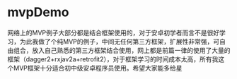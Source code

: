 # mvpDemo
网络上的MVP例子大部分都是结合框架使用的，对于安卓初学者而言不是很好学习，为此我做了个纯MVP的例子，中间无任何第三方框架，扩展性非常强，可自由组合，放入自己熟悉的第三方框架结合使用，网上都是前篇一律的使用了大量的框架（dagger2+rxjav2a+retrofit2），对于框架学习的时间成本太高，所有我这个MVP框架十分适合初中级安卓程序员使用。希望大家能多给星
